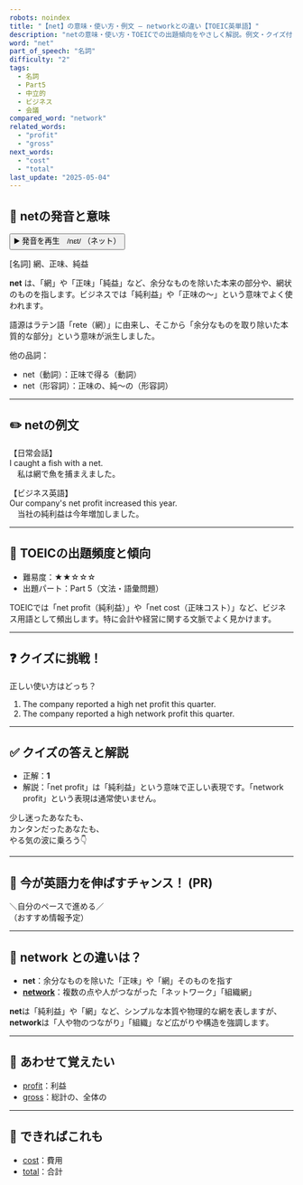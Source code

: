 ```yaml
---
robots: noindex
title: "【net】の意味・使い方・例文 ― networkとの違い【TOEIC英単語】"
description: "netの意味・使い方・TOEICでの出題傾向をやさしく解説。例文・クイズ付きでnetworkとの違いもわかりやすく学べます。"
word: "net"
part_of_speech: "名詞"
difficulty: "2"
tags:
  - 名詞
  - Part5
  - 中立的
  - ビジネス
  - 会議
compared_word: "network"
related_words:
  - "profit"
  - "gross"
next_words:
  - "cost"
  - "total"
last_update: "2025-05-04"
---
```


## 🔰 netの発音と意味

<button class="play-audio" onclick="playTTS('net')">
  <span class="play-audio-main">
    ▶️ 発音を再生　/nɛt/
  </span>
  <span class="play-audio-sub">
    （ネット）
  </span>
</button>

[名詞] 網、正味、純益

**net** は、「網」や「正味」「純益」など、余分なものを除いた本来の部分や、網状のものを指します。ビジネスでは「純利益」や「正味の～」という意味でよく使われます。

語源はラテン語「rete（網）」に由来し、そこから「余分なものを取り除いた本質的な部分」という意味が派生しました。

他の品詞：  
- net（動詞）：正味で得る（動詞）
- net（形容詞）：正味の、純～の（形容詞）

---

## ✏️ netの例文

【日常会話】  
I caught a fish with a net.  
　私は網で魚を捕まえました。

【ビジネス英語】  
Our company's net profit increased this year.  
　当社の純利益は今年増加しました。

---

## 🎯 TOEICの出題頻度と傾向

- 難易度：★★☆☆☆
- 出題パート：Part 5（文法・語彙問題）

TOEICでは「net profit（純利益）」や「net cost（正味コスト）」など、ビジネス用語として頻出します。特に会計や経営に関する文脈でよく見かけます。

---

## ❓ クイズに挑戦！

正しい使い方はどっち？

1. The company reported a high net profit this quarter.  
2. The company reported a high network profit this quarter.

---

## ✅ クイズの答えと解説

- 正解：**1**
- 解説：「net profit」は「純利益」という意味で正しい表現です。「network profit」という表現は通常使いません。

少し迷ったあなたも、  
カンタンだったあなたも、  
やる気の波に乗ろう👇️

---

## 🚀 今が英語力を伸ばすチャンス！ (PR)

<div class="info-center">
＼自分のペースで進める／<br>  
（おすすめ情報予定）
</div>

---

## 🤔  network との違いは？

- **net**：余分なものを除いた「正味」や「網」そのものを指す
- **[network](/word/network)**：複数の点や人がつながった「ネットワーク」「組織網」

**net**は「純利益」や「網」など、シンプルな本質や物理的な網を表しますが、**network**は「人や物のつながり」「組織」など広がりや構造を強調します。

---

## 🧩 あわせて覚えたい

- [profit](/word/profit)：利益
- [gross](/word/gross)：総計の、全体の

---

## 📖 できればこれも

- [cost](/word/cost)：費用
- [total](/word/total)：合計

<!-- cvid: aid37_bid43 -->
